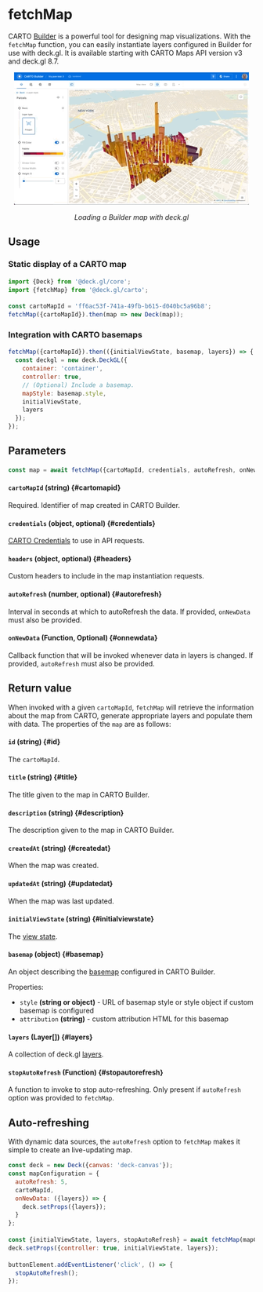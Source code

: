 # fetchMap

CARTO [Builder](https://carto.com/builder/) is a powerful tool for designing map visualizations. With the `fetchMap` function, you can easily instantiate layers configured in Builder for use with deck.gl. It is available starting with CARTO Maps API version v3 and deck.gl 8.7.

<div align="center">
  <div>
    <img src="https://raw.githubusercontent.com/visgl/deck.gl-data/master/images/docs/fetch-map.gif" />
    <p><i>Loading a Builder map with deck.gl</i></p>
  </div>
</div>

## Usage

### Static display of a CARTO map

```js
import {Deck} from '@deck.gl/core';
import {fetchMap} from '@deck.gl/carto';

const cartoMapId = 'ff6ac53f-741a-49fb-b615-d040bc5a96b8';
fetchMap({cartoMapId}).then(map => new Deck(map));
```

### Integration with CARTO basemaps

```js
fetchMap({cartoMapId}).then(({initialViewState, basemap, layers}) => {
  const deckgl = new deck.DeckGL({
    container: 'container',
    controller: true,
    // (Optional) Include a basemap.
    mapStyle: basemap.style,
    initialViewState,
    layers
  });
});
```

## Parameters

```js
const map = await fetchMap({cartoMapId, credentials, autoRefresh, onNewData});
```

#### `cartoMapId` (string) {#cartomapid}

Required. Identifier of map created in CARTO Builder.

#### `credentials` (object, optional) {#credentials}

[CARTO Credentials](./overview.md#carto-credentials) to use in API requests.

#### `headers` (object, optional) {#headers}

Custom headers to include in the map instantiation requests.

#### `autoRefresh` (number, optional) {#autorefresh}

Interval in seconds at which to autoRefresh the data. If provided, `onNewData` must also be provided.

#### `onNewData` (Function, Optional) {#onnewdata}

Callback function that will be invoked whenever data in layers is changed. If provided, `autoRefresh` must also be provided.

## Return value

When invoked with a given `cartoMapId`, `fetchMap` will retrieve the information about the map from CARTO, generate appropriate layers and populate them with data. The properties of the `map` are as follows:

#### `id` (string) {#id}

The `cartoMapId`.

#### `title` (string) {#title}

The title given to the map in CARTO Builder.

#### `description` (string) {#description}

The description given to the map in CARTO Builder.

#### `createdAt` (string) {#createdat}

When the map was created.

#### `updatedAt` (string) {#updatedat}

When the map was last updated.

#### `initialViewState` (string) {#initialviewstate}

The [view state](../../developer-guide/views.md#view-state).

#### `basemap` (object) {#basemap}

An object describing the [basemap](../../api-reference/carto/basemap.md#supported-basemaps) configured in CARTO Builder.

Properties:
 * `style` **(string or object)** - URL of basemap style or style object if custom basemap is configured
 * `attribution` **(string)** - custom attribution HTML for this basemap

#### `layers` (Layer[]) {#layers}

A collection of deck.gl [layers](../core/layer.md).

#### `stopAutoRefresh` (Function) {#stopautorefresh}

A function to invoke to stop auto-refreshing. Only present if `autoRefresh` option was provided to `fetchMap`.

## Auto-refreshing

With dynamic data sources, the `autoRefresh` option to `fetchMap` makes it simple to create an live-updating map.

```js
const deck = new Deck({canvas: 'deck-canvas'});
const mapConfiguration = {
  autoRefresh: 5,
  cartoMapId,
  onNewData: ({layers}) => {
    deck.setProps({layers});
  }
};

const {initialViewState, layers, stopAutoRefresh} = await fetchMap(mapConfiguration);
deck.setProps({controller: true, initialViewState, layers});

buttonElement.addEventListener('click', () => {
  stopAutoRefresh();
});
```
